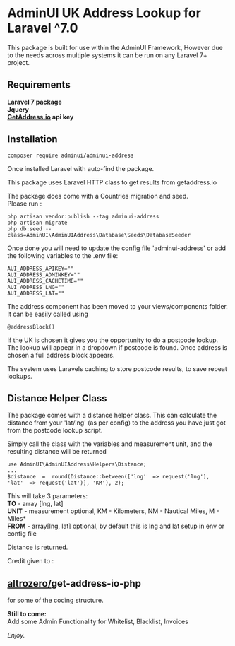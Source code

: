 # AdminUI UK Address Lookup for Laravel ^7.0


This package is built for use within the AdminUI Framework, However due to the needs across multiple systems
it can be run on any Laravel 7+ project.

## Requirements

**Laravel 7 package**<br>
**Jquery**<br>
**[GetAddress.io](https://getaddress.io) api key**<br>

## Installation

    composer require adminui/adminui-address

Once installed Laravel with auto-find the package.

This package uses Laravel HTTP class to get results from getaddress.io

The package does come with a Countries migration and seed.<br>
Please run :

    php artisan vendor:publish --tag adminui-address
    php artisan migrate
    php db:seed --class=AdminUI\AdminUIAddress\Database\Seeds\DatabaseSeeder

Once done you will need to update the config file 'adminui-address' or add the following variables to the
.env file:

    AUI_ADDRESS_APIKEY=""
    AUI_ADDRESS_ADMINKEY="" 
    AUI_ADDRESS_CACHETIME=""
    AUI_ADDRESS_LNG=""
    AUI_ADDRESS_LAT=""

The address component has been moved to your views/components folder.<br>
It can be easily called using

    @addressBlock()

If the UK is chosen it gives you the opportunity to do a postcode lookup.
The lookup will appear in a dropdown if postcode is found.
Once address is chosen a full address block appears.

The system uses Laravels caching to store postcode results, to save repeat lookups.

## Distance Helper Class

The package comes with a distance helper class.
This can calculate the distance from your 'lat/lng' (as per config) to the address you have just got from
the postcode lookup script.

Simply call the class with the variables and measurement unit, and the resulting distance will be returned

    use AdminUI\AdminUIAddress\Helpers\Distance;
    ...
    $distance  =  round(Distance::between(['lng'  => request('lng'),  'lat'  => request('lat')], 'KM'), 2);

This will take 3 parameters:<br> 
**TO** - array [lng, lat]<br>
**UNIT** - measurement optional, KM - Kilometers, NM - Nautical Miles, M - Miles*<br>
**FROM** - array[lng, lat] optional, by default this is lng and lat setup in env or config file<br>

Distance is returned.

Credit given to : <br>
## [altrozero/](https://packagist.org/packages/altrozero/)get-address-io-php
for some of the coding structure.

**Still to come:**<br>
Add some Admin Functionality for Whitelist, Blacklist, Invoices

*Enjoy.*
